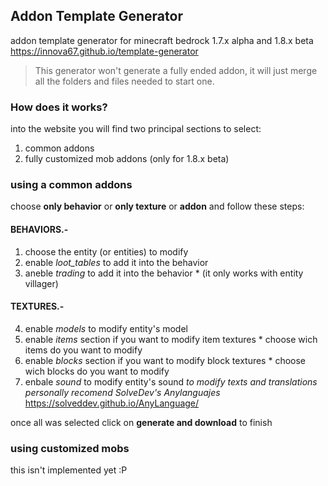 
## Addon Template Generator

addon template generator for minecraft bedrock 1.7.x alpha and 1.8.x beta
<https://innova67.github.io/template-generator>

> This generator won't generate a fully ended addon, it will just merge all the folders and files needed to start one.

### How does it works?
into the website you will find two principal sections to select:
1. common addons
2. fully customized mob addons (only for 1.8.x beta)

### using a common addons
choose **only behavior** or **only texture** or **addon** and follow these steps:
  
#### BEHAVIORS.-
  1. choose the entity (or entities) to modify
  2. enable _loot_tables_ to add it into the behavior
  3. aneble _trading_ to add it into the behavior
    * (it only works with entity villager)
  
#### TEXTURES.-
  4. enable _models_ to modify entity's model
  5. enable _items_ section if you want to modify item textures
    * choose wich items do you want to modify
  6. enable _blocks_ section if you want to modify block textures
    * choose wich blocks do you want to modify
  7. enbale _sound_ to modify entity's sound
_to modify texts and translations personally recomend SolveDev's Anylanguajes_ <https://solveddev.github.io/AnyLanguage/>

once all was selected click on **generate and download** to finish

### using customized mobs
this isn't implemented yet :P

